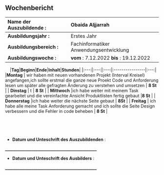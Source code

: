 

## Wochenbericht

| **Name der Auszubildende :** | Obaida Aljjarrah |
|:--------|:--------|
| **Ausbildungsjahr :** | Erstes Jahr |
| **Ausbildungsbereich :** | Fachinformatiker Anwendungsentwicklung |
| **Ausbildungswoche :** | **vom** : 7.12.2022 **bis** : 19.12.2022 |

&nbsp;
&nbsp;
|**Tag**|**Beginn**|**Ende**|**Inhalt**|**Stunden**|
|:---:|:---:|:---:|:----------------|:---:|
|**Montag** |  wir haben mit neuen vorhandenen Projekt (Interval Kreisel) angefangen,ich sollte erstmal die ganze neue Proekt Code und Anforderung lesen um später alle gefragten Änderung zu verstehen und umsetzen | **8 St** |
| **Dinstag** | t | **8 St**  |
| **Mittwoch** |ich habe weiter mit meinem Task gearbeitet und die vereinfachte Ansicht Produktlisten fertig gebaut  |**8 St** |
| **Donnerstag** |ich habe weiter die nächste Seite gebaut   | **8St** |
| **Freitag** | ich habe alle meine Task Anforderung gemacht und ich sollte die Seite Design verbessern und die Fehler in code beheben  | **8 St** |

&nbsp;

&nbsp;

* **Datum und Unteschrift des Auszubildenden** :
&nbsp;
&nbsp;

**_____________________________________________**
&nbsp;
&nbsp;

* **Datum und Unteschrift des Ausbilders** :
&nbsp;
&nbsp;

**_____________________________________________**